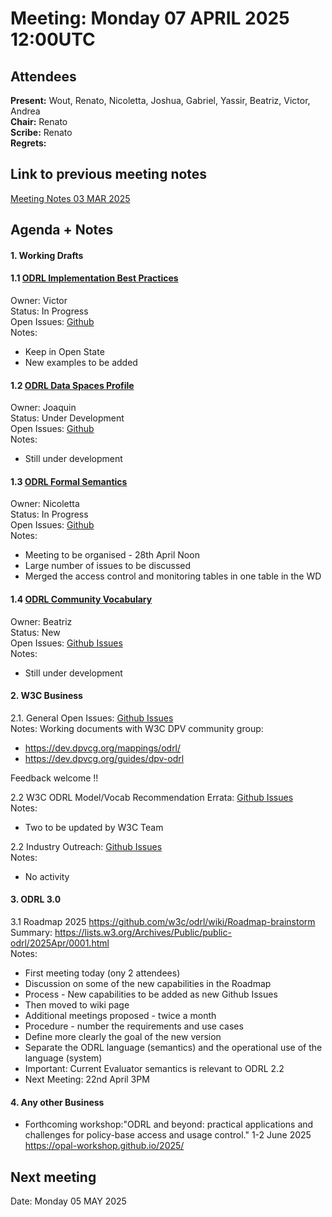 # Meeting:  Monday 07 APRIL 2025 12:00UTC

## Attendees

**Present:**  Wout, Renato, Nicoletta, Joshua, Gabriel, Yassir, Beatriz, Victor, Andrea    
**Chair:** Renato      
**Scribe:** Renato  
**Regrets:** 

## Link to previous meeting notes

[Meeting Notes 03 MAR 2025](meeting-2025-03-03.md)

## Agenda + Notes

#### 1. Working Drafts   


#### 1.1 [ODRL Implementation Best Practices](https://w3c.github.io/odrl/bp/)
Owner: Victor  
Status: In Progress  
Open Issues: [Github](https://github.com/w3c/odrl/issues?q=is%3Aissue+is%3Aopen+label%3A%22Implementation+Best+Practices%22)  
Notes:
- Keep in Open State
- New examples to be added
 

#### 1.2 [ODRL Data Spaces Profile](https://w3c.github.io/odrl/profile-dataspaces/)
Owner: Joaquin  
Status: Under Development  
Open Issues: [Github](https://github.com/w3c/odrl/issues?q=is%3Aissue+is%3Aopen+label%3A%22Data+Spaces%22)  
Notes: 
- Still under development


#### 1.3 [ODRL Formal Semantics](https://w3c.github.io/odrl/formal-semantics/)
Owner: Nicoletta  
Status: In Progress  
Open Issues: [Github](https://github.com/w3c/odrl/issues?q=is%3Aissue+is%3Aopen+label%3A%22Formal+Semantics%22)  
Notes:
- Meeting to be organised - 28th April Noon
- Large number of issues to be discussed
- Merged the access control and monitoring tables in one table in the WD

 
#### 1.4 [ODRL Community Vocabulary](https://w3c.github.io/odrl/community-vocab/)
Owner: Beatriz  
Status: New  
Open Issues: [Github Issues](https://github.com/w3c/odrl/issues?q=is%3Aissue+is%3Aopen+label%3A%22Community+Vocabulary%22)   
Notes: 
 - Still under development


#### 2. W3C Business

2.1. General Open Issues: [Github Issues](https://github.com/w3c/odrl/issues?q=is%3Aissue+is%3Aopen+label%3AW3C)   
Notes:
Working documents with W3C DPV community group:
 - https://dev.dpvcg.org/mappings/odrl/
 - https://dev.dpvcg.org/guides/dpv-odrl  

Feedback welcome !!

2.2 W3C ODRL Model/Vocab Recommendation Errata: [Github Issues](https://github.com/w3c/poe/issues?q=is%3Aissue+is%3Aopen+label%3AErratumRaised)  
Notes: 
 - Two to be updated by W3C Team
 
2.2 Industry Outreach: [Github Issues](https://github.com/w3c/odrl/issues?q=is%3Aissue+is%3Aopen+label%3AIndustry)   
Notes:
 - No activity
 
#### 3. ODRL 3.0

3.1  Roadmap 2025    https://github.com/w3c/odrl/wiki/Roadmap-brainstorm  
Summary: https://lists.w3.org/Archives/Public/public-odrl/2025Apr/0001.html  
Notes:
- First meeting today (ony 2 attendees)
- Discussion on some of the new capabilities in the Roadmap
- Process - New capabilities to be added as new Github Issues
- Then moved to wiki page
- Additional meetings proposed - twice a month
- Procedure - number the requirements and use cases
- Define more clearly the goal of the new version
- Separate the ODRL language (semantics) and the operational use of the language (system)
- Important: Current Evaluator semantics is relevant to ODRL 2.2
- Next Meeting: 22nd April 3PM
   
#### 4. Any other Business
- Forthcoming workshop:"ODRL and beyond: practical applications and challenges for policy-base access and usage control." 1-2 June 2025  
https://opal-workshop.github.io/2025/




## Next meeting


Date: Monday 05 MAY 2025

